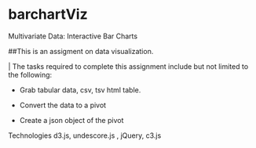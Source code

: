 # barchartViz
Multivariate Data: Interactive Bar Charts

##This is an assigment on data visualization.

| The tasks required to complete this assignment include but not limited to the following:

- Grab tabular data, csv, tsv html table.

- Convert the data to a pivot

- Create a json object of the pivot


Technologies d3.js, undescore.js , jQuery, c3.js


